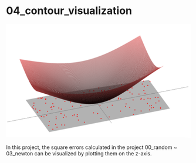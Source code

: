 # 04_contour_visualization

<img src="thumbnail.png">

In this project, the square errors calculated in the project 00_random ~ 03_newton can be visualized by plotting them on the z-axis. 

